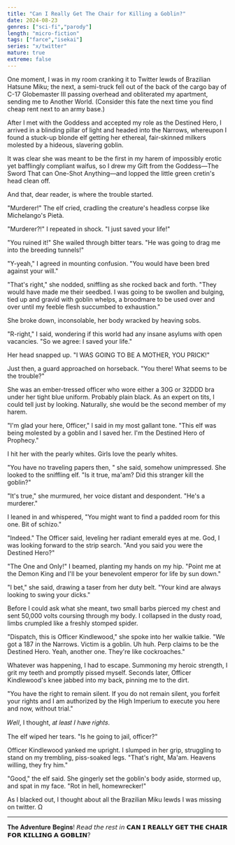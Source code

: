 ```yaml
---
title: "Can I Really Get The Chair for Killing a Goblin?"
date: 2024-08-23
genres: ["sci-fi","parody"]
length: "micro-fiction"
tags: ["farce","isekai"]
series: "x/twitter"
mature: true
extreme: false
---
```

One moment, I was in my room cranking it to Twitter lewds of Brazilian Hatsune Miku; the next, a semi-truck fell out of the back of the cargo bay of  C-17 Globemaster III passing overhead and obliterated my apartment, sending me to Another World. (Consider this fate the next time you find cheap rent next to an army base.)

After I met with the Goddess and accepted my role as the Destined Hero, I arrived in a blinding pillar of light and headed into the Narrows, whereupon I found a stuck-up blonde elf getting her ethereal, fair-skinned milkers molested by a hideous, slavering goblin. 

It was clear she was meant to be the first in my harem of impossibly erotic yet bafflingly compliant waifus, so I drew my Gift from the Goddess—The Sword That can One-Shot Anything—and lopped the little green cretin's head clean off. 

And that, dear reader, is where the trouble started.

"Murderer!" The elf cried, cradling the creature's headless corpse like Michelango's Pietà.

"Murderer?!" I repeated in shock. "I just saved your life!"

"You ruined it!" She wailed through bitter tears. "He was going to drag me into the breeding tunnels!" 

"Y-yeah," I agreed in mounting confusion. "You would have been bred against your will."

"That's right," she nodded, sniffling as she rocked back and forth. "They would have made me their seedbed. I was going to be swollen and bulging, tied up and gravid with goblin whelps, a broodmare to be used over and over until my feeble flesh succumbed to exhaustion."

She broke down, inconsolable, her body wracked by heaving sobs. 

"R-right," I said, wondering if this world had any insane asylums with open vacancies. "So we agree: I saved your life."

Her head snapped up. "I WAS GOING TO BE A MOTHER, YOU PRICK!"

Just then, a guard approached on horseback. "You there! What seems to be the trouble?"

She was an ember-tressed officer who wore either a 30G or 32DDD bra under her tight blue uniform. Probably plain black. As an expert on tits, I could tell just by looking. Naturally, she would be the second member of my harem.

"I'm glad your here, Officer," I said in my most gallant tone. "This elf was being molested by a goblin and I saved her. I'm the Destined Hero of Prophecy." 

I hit her with the pearly whites. Girls love the pearly whites.

"You have no traveling papers then, " she said, somehow unimpressed. She looked to the sniffling elf. "Is it true, ma'am? Did this stranger kill the goblin?"

"It's true," she murmured, her voice distant and despondent. "He's a murderer."

I leaned in and whispered, "You might want to find a padded room for this one. Bit of schizo."

"Indeed." The Officer said, leveling her radiant emerald eyes at me. God, I was looking forward to the strip search. "And you said you were the Destined Hero?"

"The One and Only!" I beamed, planting my hands on my hip. "Point me at the Demon King and I'll be your benevolent emperor for life by sun down."

"I bet," she said, drawing a taser from her duty belt. "Your kind are always looking to swing your dicks."

Before I could ask what she meant, two small barbs pierced my chest and sent 50,000 volts coursing through my body. I collapsed in the dusty road, limbs crumpled like a freshly stomped spider.

"Dispatch, this is Officer Kindlewood," she spoke into her walkie talkie. "We got a 187 in the Narrows. Victim is a goblin. Uh huh. Perp claims to be the Destined Hero. Yeah, another one. They're like cockroaches." 

Whatever was happening, I had to escape. Summoning my heroic strength, I grit my teeth and promptly pissed myself. Seconds later, Officer Kindlewood's knee jabbed into my back, pinning me to the dirt.

"You have the right to remain silent. If you do not remain silent, you forfeit your rights and I am authorized by the High Imperium to execute you here and now, without trial."

𝑊𝑒𝑙𝑙, I thought, 𝑎𝑡 𝑙𝑒𝑎𝑠𝑡 𝐼 ℎ𝑎𝑣𝑒 𝑟𝑖𝑔ℎ𝑡𝑠.

The elf wiped her tears. "Is he going to jail, officer?"

Officer Kindlewood yanked me upright. I slumped in her grip, struggling to stand on my trembling, piss-soaked legs. "That's right, Ma'am. Heavens willing, they fry him."

"Good," the elf said. She gingerly set the goblin's body aside, stormed up, and spat in my face. "Rot in hell, homewrecker!"

As I blacked out, I thought about all the Brazilian Miku lewds I was missing on twitter. Ω

-----------------------

𝐓𝐡𝐞 𝐀𝐝𝐯𝐞𝐧𝐭𝐮𝐫𝐞 𝐁𝐞𝐠𝐢𝐧𝐬! 𝘙𝘦𝘢𝘥 𝘵𝘩𝘦 𝘳𝘦𝘴𝘵 𝘪𝘯 𝗖𝗔𝗡 𝗜 𝗥𝗘𝗔𝗟𝗟𝗬 𝗚𝗘𝗧 𝗧𝗛𝗘 𝗖𝗛𝗔𝗜𝗥 𝗙𝗢𝗥 𝗞𝗜𝗟𝗟𝗜𝗡𝗚 𝗔 𝗚𝗢𝗕𝗟𝗜𝗡?